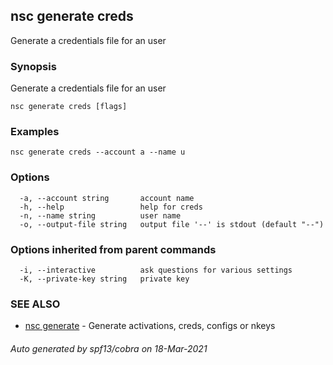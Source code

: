 ## nsc generate creds

Generate a credentials file for an user

### Synopsis

Generate a credentials file for an user

```
nsc generate creds [flags]
```

### Examples

```
nsc generate creds --account a --name u
```

### Options

```
  -a, --account string       account name
  -h, --help                 help for creds
  -n, --name string          user name
  -o, --output-file string   output file '--' is stdout (default "--")
```

### Options inherited from parent commands

```
  -i, --interactive          ask questions for various settings
  -K, --private-key string   private key
```

### SEE ALSO

* [nsc generate](nsc_generate.md)	 - Generate activations, creds, configs or nkeys

###### Auto generated by spf13/cobra on 18-Mar-2021
